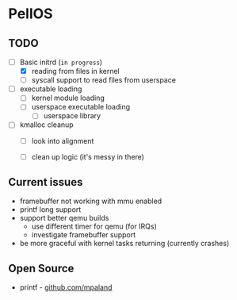# PellOS

## TODO
- [ ] Basic initrd (`in progress`)
  - [x] reading from files in kernel
  - [ ] syscall support to read files from userspace
- [ ] executable loading
  - [ ] kernel module loading
  - [ ] userspace executable loading
    - [ ] userspace library
- [ ] kmalloc cleanup
  - [ ] look into alignment
  - [ ] clean up logic (it's messy in there)


## Current issues
* framebuffer not working with mmu enabled
* printf long support
* support better qemu builds
  * use different timer for qemu (for IRQs)
  * investigate framebuffer support
* be more graceful with kernel tasks returning (currently crashes)

## Open Source
* printf - [github.com/mpaland](https://github.com/mpaland/printf)